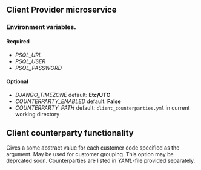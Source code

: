 ## Client Provider microservice

### Environment variables.

#### Required

- *PSQL\_URL*
- *PSQL\_USER*
- *PSQL\_PASSWORD*

#### Optional

- *DJANGO\_TIMEZONE* default: **Etc/UTC**
- *COUNTERPARTY\_ENABLED* default: **False**
- *COUNTERPARTY\_PATH* default: `client_counterparties.yml` in current working directory

## Client counterparty functionality

Gives a some abstract value for each customer code specified as the argument. May be used for customer grouping.
This option may be deprcated soon.
Counterparties are listed in *YAML*-file provided separately.
